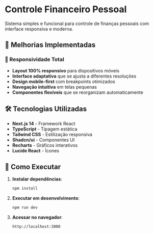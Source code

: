 # Controle Financeiro Pessoal

Sistema simples e funcional para controle de finanças pessoais com interface responsiva e moderna.

## 🚀 Melhorias Implementadas

### 📱 Responsividade Total
- **Layout 100% responsivo** para dispositivos móveis
- **Interface adaptativa** que se ajusta a diferentes resoluções
- **Design mobile-first** com breakpoints otimizados
- **Navegação intuitiva** em telas pequenas
- **Componentes flexíveis** que se reorganizam automaticamente

## 🛠️ Tecnologias Utilizadas

- **Next.js 14** - Framework React
- **TypeScript** - Tipagem estática
- **Tailwind CSS** - Estilização responsiva
- **Shadcn/ui** - Componentes UI
- **Recharts** - Gráficos interativos
- **Lucide React** - Ícones

## 🚀 Como Executar

1. **Instalar dependências**:
   ```bash
   npm install
   ```

2. **Executar em desenvolvimento**:
   ```bash
   npm run dev
   ```

3. **Acessar no navegador**:
   ```
   http://localhost:3000
   ```
